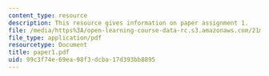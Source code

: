 ```yaml
---
content_type: resource
description: This resource gives information on paper assignment 1.
file: /media/https%3A/open-learning-course-data-rc.s3.amazonaws.com/21m-293-music-of-africa-fall-2005/99c3f74e69ea98f3dcba17d393bb8895_paper1.pdf
file_type: application/pdf
resourcetype: Document
title: paper1.pdf
uid: 99c3f74e-69ea-98f3-dcba-17d393bb8895
---
```

